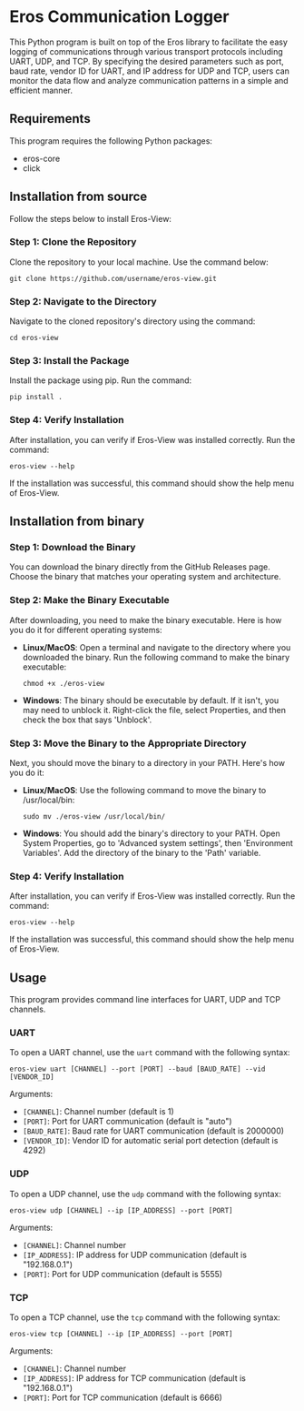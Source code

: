 # Eros Communication Logger

This Python program is built on top of the Eros library to facilitate the easy logging of communications through various transport protocols including UART, UDP, and TCP. By specifying the desired parameters such as port, baud rate, vendor ID for UART, and IP address for UDP and TCP, users can monitor the data flow and analyze communication patterns in a simple and efficient manner.

## Requirements

This program requires the following Python packages:
- eros-core
- click

## Installation from source

Follow the steps below to install Eros-View:

### Step 1: Clone the Repository

Clone the repository to your local machine. Use the command below:
```
git clone https://github.com/username/eros-view.git

```

### Step 2: Navigate to the Directory

Navigate to the cloned repository's directory using the command:
```
cd eros-view
```

### Step 3: Install the Package

Install the package using pip. Run the command:

```
pip install .
```

### Step 4: Verify Installation

After installation, you can verify if Eros-View was installed correctly. Run the command:
```
eros-view --help
```
If the installation was successful, this command should show the help menu of Eros-View.


## Installation from binary

### Step 1: Download the Binary

You can download the binary directly from the GitHub Releases page. Choose the binary that matches your operating system and architecture.

### Step 2: Make the Binary Executable

After downloading, you need to make the binary executable. Here is how you do it for different operating systems:

- **Linux/MacOS**: Open a terminal and navigate to the directory where you downloaded the binary. Run the following command to make the binary executable:

    ```
    chmod +x ./eros-view
    ```

- **Windows**: The binary should be executable by default. If it isn't, you may need to unblock it. Right-click the file, select Properties, and then check the box that says 'Unblock'.

### Step 3: Move the Binary to the Appropriate Directory

Next, you should move the binary to a directory in your PATH. Here's how you do it:

- **Linux/MacOS**: Use the following command to move the binary to /usr/local/bin:

    ```
    sudo mv ./eros-view /usr/local/bin/
    ```

- **Windows**: You should add the binary's directory to your PATH. Open System Properties, go to 'Advanced system settings', then 'Environment Variables'. Add the directory of the binary to the 'Path' variable.

### Step 4: Verify Installation

After installation, you can verify if Eros-View was installed correctly. Run the command:

```
eros-view --help
```
If the installation was successful, this command should show the help menu of Eros-View.


## Usage

This program provides command line interfaces for UART, UDP and TCP channels.

### UART

To open a UART channel, use the `uart` command with the following syntax:

```
eros-view uart [CHANNEL] --port [PORT] --baud [BAUD_RATE] --vid [VENDOR_ID]
```
Arguments:
- `[CHANNEL]`: Channel number (default is 1)
- `[PORT]`: Port for UART communication (default is "auto")
- `[BAUD_RATE]`: Baud rate for UART communication (default is 2000000)
- `[VENDOR_ID]`: Vendor ID for automatic serial port detection (default is 4292)

### UDP

To open a UDP channel, use the `udp` command with the following syntax:
```
eros-view udp [CHANNEL] --ip [IP_ADDRESS] --port [PORT]
```

Arguments:
- `[CHANNEL]`: Channel number
- `[IP_ADDRESS]`: IP address for UDP communication (default is "192.168.0.1")
- `[PORT]`: Port for UDP communication (default is 5555)

### TCP

To open a TCP channel, use the `tcp` command with the following syntax:

```
eros-view tcp [CHANNEL] --ip [IP_ADDRESS] --port [PORT]
```


Arguments:
- `[CHANNEL]`: Channel number
- `[IP_ADDRESS]`: IP address for TCP communication (default is "192.168.0.1")
- `[PORT]`: Port for TCP communication (default is 6666)


